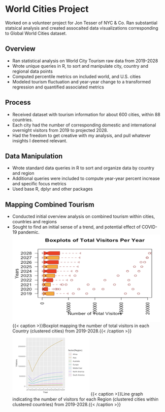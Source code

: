 # World Cities Project

Worked on a volunteer project for Jon Tesser of NYC & Co. Ran substantial statsical analysis and created assocaited data visualizations corresponding to Global World Cities dataset.

## Overview

* Ran statistical analysis on World City Tourism raw data from 2019-2028
* Wrote unique queries in R, to sort and manipulate city, country and regional data points
* Computed percentile metrics on included world, and U.S. cities
* Modeled tourism fluctuation and year-year change to a transformed regression and quantified associated metrics

## Process
* Received dataset with tourism information for about 600 cities, within 88 countries.
* Each city had the number of corresponding domestic and international overnight visitors from 2019 to projected 2028. 
* Had the freedom to get creative with my analysis, and pull whatever insights I deemed relevant.

## Data Manipulation
* Wrote standard data queries in R to sort and organize data by country and region
* Additional queries were included to compute year-year percent increase and specific focus metrics
* Used base R, dplyr and other packages

## Mapping Combined Tourism
* Conducted initial overview analysis on combined tourism within cities, countries and regions
* Sought to find an initial sense of a trend, and potential effect of COVID-19 pandemic.
![](/images/VisitorsBoxPlot.png)
{{< caption >}}Boxplot mapping the number of total visitors in each Country (clustered cities) from 2019-2028.{{< /caption >}}
![](/images/Visitors:year.png)
{{< caption >}}Line graph indicating the number of visitors for each Region (clustered cities within clustered countries) from 2019-2028.{{< /caption >}}

